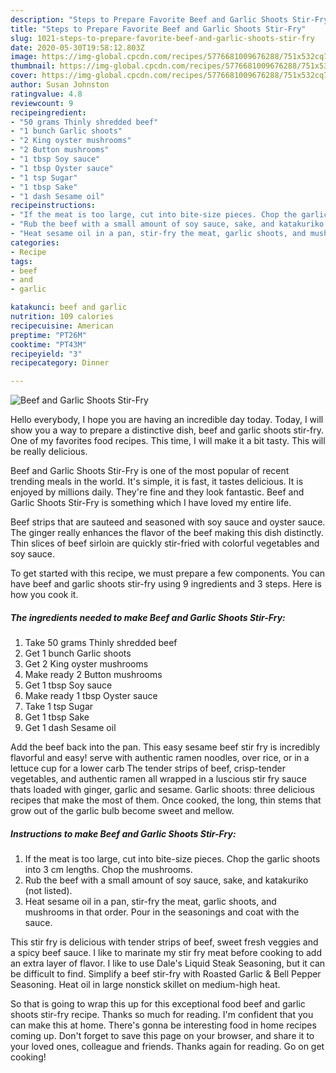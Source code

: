 ```yaml
---
description: "Steps to Prepare Favorite Beef and Garlic Shoots Stir-Fry"
title: "Steps to Prepare Favorite Beef and Garlic Shoots Stir-Fry"
slug: 1021-steps-to-prepare-favorite-beef-and-garlic-shoots-stir-fry
date: 2020-05-30T19:58:12.803Z
image: https://img-global.cpcdn.com/recipes/5776681009676288/751x532cq70/beef-and-garlic-shoots-stir-fry-recipe-main-photo.jpg
thumbnail: https://img-global.cpcdn.com/recipes/5776681009676288/751x532cq70/beef-and-garlic-shoots-stir-fry-recipe-main-photo.jpg
cover: https://img-global.cpcdn.com/recipes/5776681009676288/751x532cq70/beef-and-garlic-shoots-stir-fry-recipe-main-photo.jpg
author: Susan Johnston
ratingvalue: 4.8
reviewcount: 9
recipeingredient:
- "50 grams Thinly shredded beef"
- "1 bunch Garlic shoots"
- "2 King oyster mushrooms"
- "2 Button mushrooms"
- "1 tbsp Soy sauce"
- "1 tbsp Oyster sauce"
- "1 tsp Sugar"
- "1 tbsp Sake"
- "1 dash Sesame oil"
recipeinstructions:
- "If the meat is too large, cut into bite-size pieces. Chop the garlic shoots into 3 cm lengths. Chop the mushrooms."
- "Rub the beef with a small amount of soy sauce, sake, and katakuriko (not listed)."
- "Heat sesame oil in a pan, stir-fry the meat, garlic shoots, and mushrooms in that order. Pour in the seasonings and coat with the sauce."
categories:
- Recipe
tags:
- beef
- and
- garlic

katakunci: beef and garlic 
nutrition: 109 calories
recipecuisine: American
preptime: "PT26M"
cooktime: "PT43M"
recipeyield: "3"
recipecategory: Dinner

---
```



![Beef and Garlic Shoots Stir-Fry](https://img-global.cpcdn.com/recipes/5776681009676288/751x532cq70/beef-and-garlic-shoots-stir-fry-recipe-main-photo.jpg)

Hello everybody, I hope you are having an incredible day today. Today, I will show you a way to prepare a distinctive dish, beef and garlic shoots stir-fry. One of my favorites food recipes. This time, I will make it a bit tasty. This will be really delicious.

Beef and Garlic Shoots Stir-Fry is one of the most popular of recent trending meals in the world. It's simple, it is fast, it tastes delicious. It is enjoyed by millions daily. They're fine and they look fantastic. Beef and Garlic Shoots Stir-Fry is something which I have loved my entire life.

Beef strips that are sauteed and seasoned with soy sauce and oyster sauce. The ginger really enhances the flavor of the beef making this dish distinctly. Thin slices of beef sirloin are quickly stir-fried with colorful vegetables and soy sauce.


To get started with this recipe, we must prepare a few components. You can have beef and garlic shoots stir-fry using 9 ingredients and 3 steps. Here is how you cook it.

<!--inarticleads1-->

##### The ingredients needed to make Beef and Garlic Shoots Stir-Fry:

1. Take 50 grams Thinly shredded beef
1. Get 1 bunch Garlic shoots
1. Get 2 King oyster mushrooms
1. Make ready 2 Button mushrooms
1. Get 1 tbsp Soy sauce
1. Make ready 1 tbsp Oyster sauce
1. Take 1 tsp Sugar
1. Get 1 tbsp Sake
1. Get 1 dash Sesame oil


Add the beef back into the pan. This easy sesame beef stir fry is incredibly flavorful and easy! serve with authentic ramen noodles, over rice, or in a lettuce cup for a lower carb The tender strips of beef, crisp-tender vegetables, and authentic ramen all wrapped in a luscious stir fry sauce thats loaded with ginger, garlic and sesame. Garlic shoots: three delicious recipes that make the most of them. Once cooked, the long, thin stems that grow out of the garlic bulb become sweet and mellow. 

<!--inarticleads2-->

##### Instructions to make Beef and Garlic Shoots Stir-Fry:

1. If the meat is too large, cut into bite-size pieces. Chop the garlic shoots into 3 cm lengths. Chop the mushrooms.
1. Rub the beef with a small amount of soy sauce, sake, and katakuriko (not listed).
1. Heat sesame oil in a pan, stir-fry the meat, garlic shoots, and mushrooms in that order. Pour in the seasonings and coat with the sauce.


This stir fry is delicious with tender strips of beef, sweet fresh veggies and a spicy beef sauce. I like to marinate my stir fry meat before cooking to add an extra layer of flavor. I like to use Dale&#39;s Liquid Steak Seasoning, but it can be difficult to find. Simplify a beef stir-fry with Roasted Garlic &amp; Bell Pepper Seasoning. Heat oil in large nonstick skillet on medium-high heat. 

So that is going to wrap this up for this exceptional food beef and garlic shoots stir-fry recipe. Thanks so much for reading. I'm confident that you can make this at home. There's gonna be interesting food in home recipes coming up. Don't forget to save this page on your browser, and share it to your loved ones, colleague and friends. Thanks again for reading. Go on get cooking!
